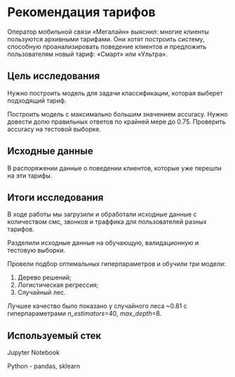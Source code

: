 # Рекомендация тарифов

Оператор мобильной связи «Мегалайн» выяснил: многие клиенты пользуются архивными тарифами. Они хотят построить систему, способную проанализировать поведение клиентов и предложить пользователям новый тариф: «Смарт» или «Ультра».

## Цель исследования

Нужно построить модель для задачи классификации, которая выберет подходящий тариф.

Построить модель с максимально большим значением accuracy. Нужно довести долю правильных ответов по крайней мере до 0.75. Проверить accuracy на тестовой выборке.

## Исходные данные

В распоряжении данные о поведении клиентов, которые уже перешли на эти тарифы.

## Итоги исследования

В ходе работы мы загрузили и обработали исходные данные с количеством смс, звонков и траффика для пользователей разных тарифов.

Разделили исходные данные на обучающую, валидационную и тестовую выборки.

Провели подбор оптимальных гиперпараметров и обучили три модели:
1. Дерево решений;
2. Логистическая регрессия;
3. Случайный лес.

Лучшее качество было показано у случайного леса ~0.81 с гиперпараметрами *n_estimators*=40, *max_depth*=8.

## Используемый стек

Jupyter Notebook

Python - pandas, sklearn
